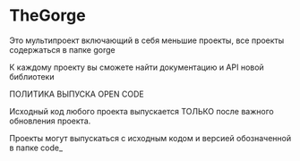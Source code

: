 # TheGorge

Это мультипроект включающий в себя меньшие проекты, все проекты содержаться в папке gorge

К каждому проекту вы сможете найти документацию и API новой библиотеки


ПОЛИТИКА ВЫПУСКА OPEN CODE

Исходный код любого проекта выпускается ТОЛЬКО после важного обновления проекта.

Проекты могут выпускаться с исходным кодом и версией обозначенной в папке code_
